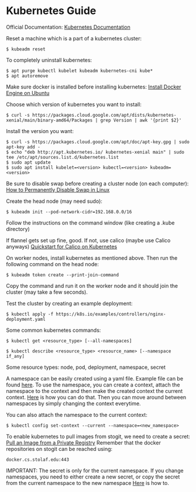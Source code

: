 # Kubernetes Guide

Official Documentation: [Kubernetes Documentation](https://kubernetes.io/docs/home/)

Reset a machine which is a part of a kubernetes cluster:

```
$ kubeadm reset
```

To completely uninstall kubernetes:

```
$ apt purge kubectl kubelet kubeadm kubernetes-cni kube*
$ apt autoremove
```

Make sure docker is installed before installing kubernetes:
[Install Docker Engine on Ubuntu](https://docs.docker.com/engine/install/ubuntu/)

Choose which version of kubernetes you want to install:

```
$ curl -s https://packages.cloud.google.com/apt/dists/kubernetes-xenial/main/binary-amd64/Packages | grep Version | awk '{print $2}'
```

Install the version you want:

```
$ curl -s https://packages.cloud.google.com/apt/doc/apt-key.gpg | sudo apt-key add -
$ echo "deb http://apt.kubernetes.io/ kubernetes-xenial main" | sudo tee /etc/apt/sources.list.d/kubernetes.list
$ sudo apt update
$ sudo apt install kubelet=<version> kubectl=<version> kubeadm=<version>
```

Be sure to disable swap before creating a cluster node (on each computer):
[How to Permanently Disable Swap in Linux](https://www.tecmint.com/disable-swap-partition-in-centos-ubuntu/)

Create the head node (may need sudo):

```
$ kubeadm init --pod-network-cidr=192.168.0.0/16
```

Follow the instructions on the command window (like creating a .kube directory)

If flannel gets set up fine, good. If not, use calico (maybe use Calico anyways)
[Quickstart for Calico on Kubernetes](https://docs.projectcalico.org/getting-started/kubernetes/quickstart)

On worker nodes, install kubernetes as mentioned above.
Then run the following command on the head node:

```
$ kubeadm token create --print-join-command
```

Copy the command and run it on the worker node and it should join the cluster (may take a few seconds). 

Test the cluster by creating an example deployment:

```
$ kubectl apply -f https://k8s.io/examples/controllers/nginx-deployment.yaml
```

Some common kubernetes commands:

```
$ kubectl get <resource_type> [--all-namespaces]
```

```
$ kubectl describe <resource_type> <resource_name> [--namespace if_any]
```

Some resource types: node, pod, deployment, namespace, secret

A namespace can be easily created using a yaml file. Example file can be found [here](https://kubernetes.io/docs/tasks/administer-cluster/namespaces-walkthrough/).
To use the namespace, you can create a context, attach the namespace to the context and then make the created context the current context.
[Here](https://kubernetes.io/docs/tasks/administer-cluster/namespaces-walkthrough/#create-pods-in-each-namespace) is how you can do that.
Then you can move around between namespaces by simply changing the context everytime.

You can also attach the namespace to the current context:

```
$ kubectl config set-context --current --namespace=<new_namespace>
```

To enable kubernetes to pull images from stogit, we need to create a secret:
[Pull an Image from a Private Registry](https://kubernetes.io/docs/tasks/configure-pod-container/pull-image-private-registry/)
Remember that the docker repositories on stogit can be reached using:

```
docker.cs.stolaf.edu:443
```

IMPORTANT: The secret is only for the current namespace.
If you change namespaces, you need to either create a new secret, or copy the secret from the current namespace to the new namespace
[Here](https://www.revsys.com/tidbits/copying-kubernetes-secrets-between-namespaces/#:~:text=A%20simple%20way%20of%20copying,%2D%20%2C%20and%20you%20are%20done!) is how to.